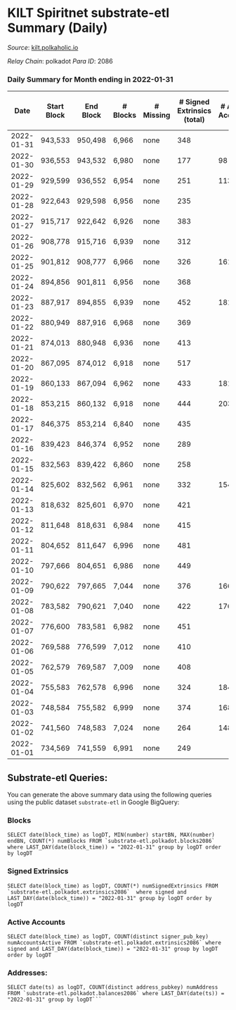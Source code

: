 # KILT Spiritnet substrate-etl Summary (Daily)

_Source_: [kilt.polkaholic.io](https://kilt.polkaholic.io)

*Relay Chain*: polkadot
*Para ID*: 2086



### Daily Summary for Month ending in 2022-01-31


| Date | Start Block | End Block | # Blocks | # Missing | # Signed Extrinsics (total) | # Active Accounts | # Addresses with Balances | # Events | # Transfers | # XCM Transfers In | # XCM Transfers Out |
| ---- | ----------- | --------- | -------- | --------- | --------------------------- | ----------------- | ------------------------- | -------- | ----------- | ------------------ | ------------------- |
| 2022-01-31 | 943,533 | 950,498 | 6,966 | none  | 348 |  | 12,281 | 393,926 | 222 ($1,300,746) |   |   |
| 2022-01-30 | 936,553 | 943,532 | 6,980 | none  | 177 | 98 | 12,266 | 393,388 | 84 ($83,009.75) |   |   |
| 2022-01-29 | 929,599 | 936,552 | 6,954 | none  | 251 | 113 | 12,259 | 392,356 | 140 ($266,506) |   |   |
| 2022-01-28 | 922,643 | 929,598 | 6,956 | none  | 235 |  | 12,250 | 392,180 | 146 ($170,304) |   |   |
| 2022-01-27 | 915,717 | 922,642 | 6,926 | none  | 383 |  | 12,244 | 391,976 | 203 ($1,455,691) |   |   |
| 2022-01-26 | 908,778 | 915,716 | 6,939 | none  | 312 |  | 12,225 | 392,452 | 168 ($684,025) |   |   |
| 2022-01-25 | 901,812 | 908,777 | 6,966 | none  | 326 | 161 | 12,214 | 394,174 | 168 ($389,931) |   |   |
| 2022-01-24 | 894,856 | 901,811 | 6,956 | none  | 368 |  | 12,205 | 393,846 | 223 ($647,674) |   |   |
| 2022-01-23 | 887,917 | 894,855 | 6,939 | none  | 452 | 181 | 12,184 | 393,713 | 289 ($623,055) |   |   |
| 2022-01-22 | 880,949 | 887,916 | 6,968 | none  | 369 |  | 12,167 | 394,506 | 204 ($559,542) |   |   |
| 2022-01-21 | 874,013 | 880,948 | 6,936 | none  | 413 |  | 12,148 | 392,557 | 234 ($328,421) |   |   |
| 2022-01-20 | 867,095 | 874,012 | 6,918 | none  | 517 |  | 12,131 | 392,838 | 184 ($212,039) |   |   |
| 2022-01-19 | 860,133 | 867,094 | 6,962 | none  | 433 | 181 | 12,099 | 394,737 | 203 ($240,932) |   |   |
| 2022-01-18 | 853,215 | 860,132 | 6,918 | none  | 444 | 203 | 12,076 | 392,946 | 258 ($371,522) |   |   |
| 2022-01-17 | 846,375 | 853,214 | 6,840 | none  | 435 |  | 12,062 | 387,608 | 254 ($613,540) |   |   |
| 2022-01-16 | 839,423 | 846,374 | 6,952 | none  | 289 |  | 12,018 | 392,966 | 157 ($333,742) |   |   |
| 2022-01-15 | 832,563 | 839,422 | 6,860 | none  | 258 |  | 11,996 | 387,089 | 141 ($154,973) |   |   |
| 2022-01-14 | 825,602 | 832,562 | 6,961 | none  | 332 | 154 | 11,975 | 393,736 | 207 ($225,330) |   |   |
| 2022-01-13 | 818,632 | 825,601 | 6,970 | none  | 421 |  | 11,963 | 395,395 | 215 ($578,576) |   |   |
| 2022-01-12 | 811,648 | 818,631 | 6,984 | none  | 415 |  | 11,934 | 396,179 | 222 ($246,591) |   |   |
| 2022-01-11 | 804,652 | 811,647 | 6,996 | none  | 481 |  | 11,909 | 397,897 | 260 ($284,549) |   |   |
| 2022-01-10 | 797,666 | 804,651 | 6,986 | none  | 449 |  | 11,886 | 396,402 | 229 ($698,975) |   |   |
| 2022-01-09 | 790,622 | 797,665 | 7,044 | none  | 376 | 166 | 11,858 | 399,345 | 193 ($275,473) |   |   |
| 2022-01-08 | 783,582 | 790,621 | 7,040 | none  | 422 | 176 | 11,840 | 399,041 | 211 ($607,449) |   |   |
| 2022-01-07 | 776,600 | 783,581 | 6,982 | none  | 451 |  | 11,823 | 396,120 | 256 ($266,702) |   |   |
| 2022-01-06 | 769,588 | 776,599 | 7,012 | none  | 410 |  | 11,794 | 397,330 | 255 ($472,389) |   |   |
| 2022-01-05 | 762,579 | 769,587 | 7,009 | none  | 408 |  | 11,781 | 397,060 | 258 ($898,702) |   |   |
| 2022-01-04 | 755,583 | 762,578 | 6,996 | none  | 324 | 184 | 11,755 | 395,694 | 198 ($662,316) |   |   |
| 2022-01-03 | 748,584 | 755,582 | 6,999 | none  | 374 | 168 | 11,735 | 395,882 | 251 ($808,840) |   |   |
| 2022-01-02 | 741,560 | 748,583 | 7,024 | none  | 264 | 148 | 11,705 | 396,459 | 155 ($116,403) |   |   |
| 2022-01-01 | 734,569 | 741,559 | 6,991 | none  | 249 |  | 11,683 | 394,671 | 125 ($82,702.44) |   |   |

## Substrate-etl Queries:
You can generate the above summary data using the following queries using the public dataset `substrate-etl` in Google BigQuery:


### Blocks
```
SELECT date(block_time) as logDT, MIN(number) startBN, MAX(number) endBN, COUNT(*) numBlocks FROM `substrate-etl.polkadot.blocks2086`  where LAST_DAY(date(block_time)) = "2022-01-31" group by logDT order by logDT
```


### Signed Extrinsics
```
SELECT date(block_time) as logDT, COUNT(*) numSignedExtrinsics FROM `substrate-etl.polkadot.extrinsics2086`  where signed and LAST_DAY(date(block_time)) = "2022-01-31" group by logDT order by logDT
```


### Active Accounts
```
SELECT date(block_time) as logDT, COUNT(distinct signer_pub_key) numAccountsActive FROM `substrate-etl.polkadot.extrinsics2086` where signed and LAST_DAY(date(block_time)) = "2022-01-31" group by logDT order by logDT
```


### Addresses:
```
SELECT date(ts) as logDT, COUNT(distinct address_pubkey) numAddress FROM `substrate-etl.polkadot.balances2086` where LAST_DAY(date(ts)) = "2022-01-31" group by logDT```


